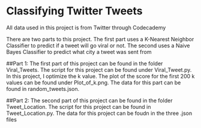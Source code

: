 # Classifying Twitter Tweets
 
All data used in this project is from Twitter through Codecademy 

There are two parts to this project. The first part uses a K-Nearest Neighbor Classifier to predict if a tweet will go viral or not. The second uses a Naive Bayes Classifier to predict what city a tweet was sent from

##Part 1:
The first part of this project can be found in the folder Viral_Tweets. The script for this project can be found under Viral_Tweet.py. In this project, I optimize the k value. The plot of the score for the first 200 k values can be found under Plot_of_k.png. The data for this part can be found in random_tweets.json.

##Part 2: 
The second part of this project can be found in the folder Tweet_Location. The script for this project can be found in Tweet_Location.py. The data for this project can be foudn in the three .json files
